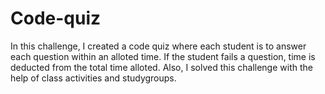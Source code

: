 # Code-quiz
In this challenge, I created a code quiz where each student is to answer each question within an alloted time. If the student fails a question, time is deducted from the total time alloted. Also, I solved this challenge with the help of class activities and studygroups.